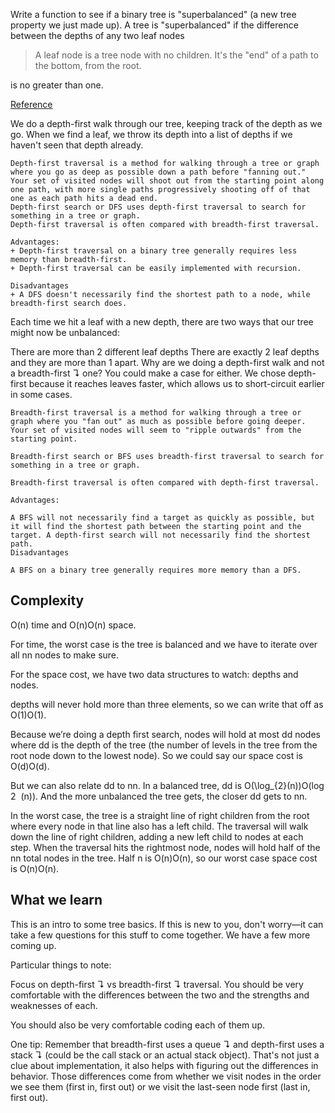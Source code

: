 Write a function to see if a binary tree is "superbalanced" (a new tree property we just made up).
A tree is "superbalanced" if the difference between the depths of any two leaf nodes

> A leaf node is a tree node with no children.
> It's the "end" of a path to the bottom, from the root.

is no greater than one.

[Reference](https://www.interviewcake.com/question/python/balanced-binary-tree)

We do a depth-first walk through our tree, keeping track of the depth as we go. When we find a leaf, we throw its depth into a list of depths if we haven't seen that depth already.

```
Depth-first traversal is a method for walking through a tree or graph where you go as deep as possible down a path before "fanning out." Your set of visited nodes will shoot out from the starting point along one path, with more single paths progressively shooting off of that one as each path hits a dead end.
Depth-first search or DFS uses depth-first traversal to search for something in a tree or graph.
Depth-first traversal is often compared with breadth-first traversal.

Advantages:
+ Depth-first traversal on a binary tree generally requires less memory than breadth-first.
+ Depth-first traversal can be easily implemented with recursion.

Disadvantages
+ A DFS doesn't necessarily find the shortest path to a node, while breadth-first search does.
```

Each time we hit a leaf with a new depth, there are two ways that our tree might now be unbalanced:

There are more than 2 different leaf depths
There are exactly 2 leaf depths and they are more than 1 apart.
Why are we doing a depth-first walk and not a breadth-first ↴ one? You could make a case for either. We chose depth-first because it reaches leaves faster, which allows us to short-circuit earlier in some cases.

```
Breadth-first traversal is a method for walking through a tree or graph where you "fan out" as much as possible before going deeper. Your set of visited nodes will seem to "ripple outwards" from the starting point.

Breadth-first search or BFS uses breadth-first traversal to search for something in a tree or graph.

Breadth-first traversal is often compared with depth-first traversal.

Advantages:

A BFS will not necessarily find a target as quickly as possible, but it will find the shortest path between the starting point and the target. A depth-first search will not necessarily find the shortest path.
Disadvantages

A BFS on a binary tree generally requires more memory than a DFS.
```

## Complexity

O(n) time and O(n)O(n) space.

For time, the worst case is the tree is balanced and we have to iterate over all nn nodes to make sure.

For the space cost, we have two data structures to watch: depths and nodes.

depths will never hold more than three elements, so we can write that off as O(1)O(1).

Because we’re doing a depth first search, nodes will hold at most dd nodes where dd is the depth of the tree (the number of levels in the tree from the root node down to the lowest node). So we could say our space cost is O(d)O(d).

But we can also relate dd to nn. In a balanced tree, dd is O(\log_{2}(n))O(log
​2
​​ (n)). And the more unbalanced the tree gets, the closer dd gets to nn.

In the worst case, the tree is a straight line of right children from the root where every node in that line also has a left child. The traversal will walk down the line of right children, adding a new left child to nodes at each step. When the traversal hits the rightmost node, nodes will hold half of the nn total nodes in the tree. Half n is O(n)O(n), so our worst case space cost is O(n)O(n).

## What we learn

This is an intro to some tree basics. If this is new to you, don't worry—it can take a few questions for this stuff to come together. We have a few more coming up.

Particular things to note:

Focus on depth-first ↴ vs breadth-first ↴ traversal. You should be very comfortable with the differences between the two and the strengths and weaknesses of each.

You should also be very comfortable coding each of them up.

One tip: Remember that breadth-first uses a queue ↴ and depth-first uses a stack ↴ (could be the call stack or an actual stack object). That's not just a clue about implementation, it also helps with figuring out the differences in behavior. Those differences come from whether we visit nodes in the order we see them (first in, first out) or we visit the last-seen node first (last in, first out).